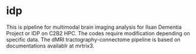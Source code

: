 # idp
This is pipeline for multimodal brain imaging analysis for Ilsan Dementia Project or IDP on C2B2 HPC. The codes require modification depending on specific data. The dMRI tractography-connectome pipeline is based on documentations availablr at mrtrix3. 
